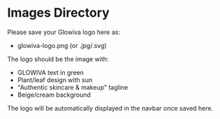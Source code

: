 # Images Directory

Please save your Glowiva logo here as:
- glowiva-logo.png (or .jpg/.svg)

The logo should be the image with:
- GLOWIVA text in green
- Plant/leaf design with sun
- "Authentic skincare & makeup" tagline
- Beige/cream background

The logo will be automatically displayed in the navbar once saved here.